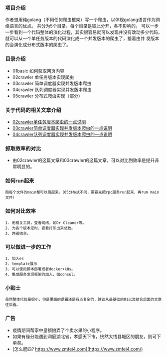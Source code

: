 ### 项目介绍
作者想用纯golang（不用任何爬虫框架）写一个爬虫，以体现golang语言作为网络语言的优点。
共分为5个目录。每个目录是彼此分开，各不影响的。
可以一步一步看到一个代码整体的演化过程，其实很容易就可以发现并没有改动多少代码，就可以从一个单任务版本的代码演化成一个并发版本的爬虫了，接着由并
发版本的会演化成分布式版本的爬虫了。

### 目录介绍
* 01basic 如何获取网页内容
* 02crawler 单任务版本实现爬虫
* 03crawler 简单调度器实现并发版本爬虫
* 04crawler 队列调度器实现并发版本爬虫
* 05crawler 分布式爬虫实现（部分）

### 关于代码的相关文章介绍
* [02crawler单任务版本爬虫的一点说明](https://www.cnblogs.com/anmutu/p/12725642.html)
* [03crawler简单调度器实现并发版本爬虫的一点说明](https://www.cnblogs.com/anmutu/p/12734031.html)
* [04crawler队列调度器实现并发版本爬虫的一点说明](https://www.cnblogs.com/anmutu/p/12765207.html)

### 抓取效率的对比
* 由02crawler的这篇文章和03crawler的这篇文章，可以对比到效率是提升非常明显的。

### 如何run起来
```
跑每个文件的main都可以跑起来。（05分布式不同，需要先把rpc服务run起来，再run main文件）
```

### 如何对比效率
```
1. 用相关工具，查看网络，如Dr Cleaner等。
2. 为各个版本定时，查看打印出来总数。
3. 两者结合。
```

### 可以做进一步的工作
```
1. 加入es
2. template展示
3. 可以使用脚本部署或者docker+k8s。
4. 集成服务发现框架的加入，如consul。
```

### 小贴士
```
虽然整体代码量很小，但是里面的逻辑还是有点复杂的，建议从最基础的01以及结合后面的文章往后看。
```

### 广告
* 疫情期间帮家中皇额娘弄了个卖水果的小程序。
* 如果有缘分能遇到洞庭湖北省，孝感天下市，恍然大悟县城区的朋友，则可下单矣。
* [怎么肥四? https://www.zmfei4.com](https://www.zmfei4.com/)


